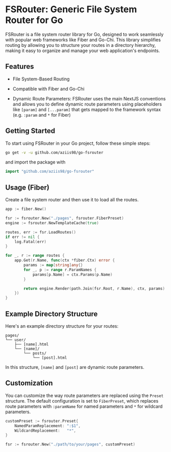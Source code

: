 # FSRouter: Generic File System Router for Go

FSRouter is a file system router library for Go, designed to work seamlessly with popular web frameworks like Fiber and Go-Chi. This library simplifies routing by allowing you to structure your routes in a directory hierarchy, making it easy to organize and manage your web application's endpoints.

## Features

- File System-Based Routing

- Compatible with Fiber and Go-Chi

- Dynamic Route Parameters: FSRouter uses the main NextJS conventions and allows you to define dynamic route parameters using placeholders like `[param]` and `[...param]` that gets mapped to the framework syntax (e.g. `:param` and `*` for Fiber)

## Getting Started

To start using FSRouter in your Go project, follow these simple steps:

```bash shell
go get -v -u github.com/aziis98/go-fsrouter
```

and import the package with

```go
import "github.com/aziis98/go-fsrouter"
```

## Usage (Fiber)

Create a file system router and then use it to load all the routes.

```go
app := fiber.New()

fsr := fsrouter.New("./pages", fsrouter.FiberPreset)
engine := fsrouter.NewTemplateCache(true)

routes, err := fsr.LoadRoutes()
if err != nil {
    log.Fatal(err)
}

for _, r := range routes {
    app.Get(r.Name, func(ctx *fiber.Ctx) error {
        params := map[string]any{}
        for _, p := range r.ParamNames {
            params[p.Name] = ctx.Params(p.Name)
        }

        return engine.Render(path.Join(fsr.Root, r.Name), ctx, params)
    })
}
```

## Example Directory Structure

Here's an example directory structure for your routes:

```
pages/
└── user/
    ├── [name].html
    └── [name]/
        └── posts/
            └── [post].html
```

In this structure, `[name]` and `[post]` are dynamic route parameters.

## Customization

You can customize the way route parameters are replaced using the `Preset` structure. The default configuration is set to `FiberPreset`, which replaces route parameters with `:paramName` for named parameters and `*` for wildcard parameters.

```go
customPreset := fsrouter.Preset{
    NamedParamReplacement: ":$1",
    WildcardReplacement:   "*",
}

fsr := fsrouter.New("./path/to/your/pages", customPreset)
```

